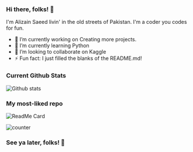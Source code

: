 ### Hi there, folks! 👋

I'm Alizain Saeed livin' in the old streets of Pakistan. I'm a coder you codes for fun.

- 🔭 I’m currently working on Creating more projects.
- 🌱 I’m currently learning Python
- 👯 I’m looking to collaborate on Kaggle
- ⚡ Fun fact: I just filled the blanks of the README.md!

### Current Github Stats
![Github stats](https://github-readme-stats.vercel.app/api?username=otterparalsy1s)

### My most-liked repo
![ReadMe Card](https://github-readme-stats.vercel.app/api/pin/?username=otterparalsy1s&repo=otterparalsy1s)

![counter](https://enubn4q6gewo6mj.m.pipedream.net)

### See ya later, folks! 👋
